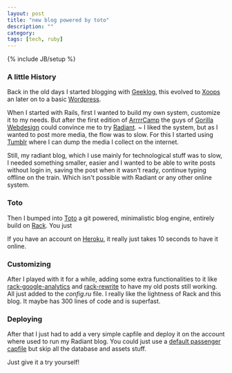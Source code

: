 ```yaml
---
layout: post
title: "new blog powered by toto"
description: ""
category:
tags: [tech, ruby]
---
```

{% include JB/setup %}

### A little History
Back in the old days I started blogging with [Geeklog](http://www.geeklog.net/), this evolved to [Xoops](http://www.xoops.org/) an later on to a basic [Wordpress](http://wordpress.org/).

When I started with Rails, first I wanted to build my own system, customize it to my needs. But after the first edition of [ArrrrCamp](http://arrrrcamp.be) the guys of [Gorilla Webdesign](http://gorilla-webdesign.be) could convince me to try [Radiant](http://radiantcms.org/).
~
I liked the system, but as I wanted to post more media, the flow was to slow. For this I started using [Tumblr](http://jorendegroof.be) where I can dump the media I collect on the internet.

Still, my radiant blog, which I use mainly for technological stuff was to slow, I needed something smaller, easier and I wanted to be able to write posts without login in, saving the post when it wasn't ready, continue typing offline on the train. Which isn't possible with Radiant or any other online system.

### Toto
Then I bumped into [Toto](http://cloudhead.io/toto) a git powered, minimalistic blog engine, entirely build on [Rack](http://rack.rubyforge.org/). You just

If you have an account on [Heroku](http://heroku.com/), it really just takes 10 seconds to have it online.

### Customizing
After I played with it for a while, adding some extra functionalities to it like [rack-google-analytics](http://rubygems.org/gems/rack-google-analytics) and [rack-rewrite](http://rubygems.org/gems/rack-rewrite) to have my old posts still working. All just added to the *config.ru* file.
I really like the lightness of Rack and this blog. It maybe has 300 lines of code and is superfast.

### Deploying
After that I just had to add a very simple capfile and deploy it on the account where used to run my Radiant blog.
You could just use a [default passenger capfile](http://underpants.openminds.be/questions/kan-ik-werken-met-capistrano) but skip all the database and assets stuff.

Just give it a try yourself!
